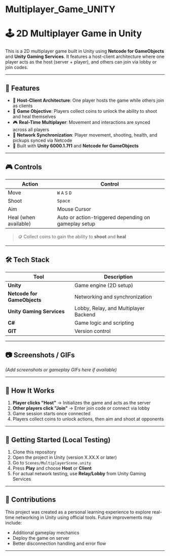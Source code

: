 # Multiplayer_Game_UNITY
# 🕹️ 2D Multiplayer Game in Unity

This is a 2D multiplayer game built in Unity using **Netcode for GameObjects** and **Unity Gaming Services**. It features a host-client architecture where one player acts as the host (server + player), and others can join via lobby or join codes.

---

## 🚀 Features

- 🔗 **Host-Client Architecture**: One player hosts the game while others join as clients
- 🧠 **Game Objective**: Players collect coins to unlock the ability to shoot and heal themselves
- 🎮 **Real-Time Multiplayer**: Movement and interactions are synced across all players
- 🔄 **Network Synchronization**: Player movement, shooting, health, and pickups synced via Netcode
- 🧩 Built with **Unity 6000.1.7f1** and **Netcode for GameObjects**

---

## 🎮 Controls

| Action            | Control      |
|-------------------|--------------|
| Move              | `W` `A` `S` `D` |
| Shoot             | `Space`      |
| Aim               | Mouse Cursor |
| Heal (when available) | Auto or action-triggered depending on gameplay setup |

> 🪙 Collect coins to gain the ability to **shoot** and **heal**

---

## 🛠️ Tech Stack

| Tool | Description |
|------|-------------|
| **Unity** | Game engine (2D setup) |
| **Netcode for GameObjects** | Networking and synchronization |
| **Unity Gaming Services** | Lobby, Relay, and Multiplayer Backend |
| **C#** | Game logic and scripting |
| **GIT** | Version control |

---

## 📷 Screenshots / GIFs

*(Add screenshots or gameplay GIFs here if available)*

---

## 🧩 How It Works

1. **Player clicks "Host"** → Initializes the game and acts as the server
2. **Other players click "Join"** → Enter join code or connect via lobby
3. Game session starts once connected
4. Players collect coins to unlock actions, then aim and shoot at opponents

---

## 🧪 Getting Started (Local Testing)

1. Clone this repository
2. Open the project in Unity (version X.XX.X or later)
3. Go to `Scenes/MultiplayerScene.unity`
4. Press **Play** and choose **Host** or **Client**
5. For actual network testing, use **Relay/Lobby** from Unity Gaming Services

---

## 📝 Contributions

This project was created as a personal learning experience to explore real-time networking in Unity using official tools. Future improvements may include:

- Additional gameplay mechanics
- Deploy the game on server
- Better disconnection handling and error flow

---


